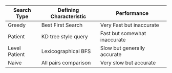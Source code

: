 |  Search Type         | Defining Characteristic     |   Performance | 
|------------------|------------------|------------------|
| Greedy | Best First Search | Very Fast but inaccurate | 
| Patient | KD tree style query | Fast but somewhat inaccurate |
| Level Patient | Lexicographical BFS | Slow but generally accurate |
| Naive | All pairs comparison | Very slow but accurate |
